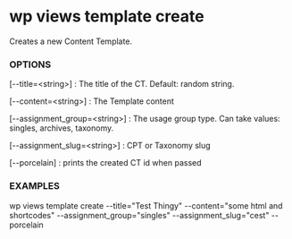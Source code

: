 # wp views template create

Creates a new Content Template.

### OPTIONS

[\--title=&lt;string&gt;]
: The title of the CT. Default: random string.

[\--content=&lt;string&gt;]
: The Template content

[\--assignment_group=&lt;string&gt;]
: The usage group type. Can take values: singles, archives, taxonomy.

[\--assignment_slug=&lt;string&gt;]
: CPT or Taxonomy slug


[\--porcelain]
: prints the created CT id when passed

### EXAMPLES

   wp views template create --title="Test Thingy" --content="some html and shortcodes" \--assignment_group="singles" --assignment_slug="cest" --porcelain


